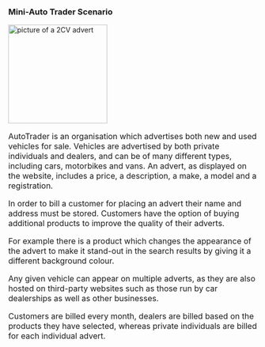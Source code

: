 ### Mini-Auto Trader Scenario

<img src="{{ site.github.url }}/images/2cv.png" style="height: 200px;" alt="picture of a 2CV advert">

<font size=3 align='left'>

<p>
AutoTrader is an organisation which advertises both new and used vehicles for sale.
Vehicles are advertised by both private individuals and dealers, and can be of many
different types, including cars, motorbikes and vans.
An advert, as displayed on the website, includes a price, a description, a make, a model and a registration.
</p>

<p>
In order to bill a customer for placing an advert their name and address must be stored.
Customers have the option of buying additional products to improve the quality of their adverts.
</p>

<p>
For example there is a product which changes the appearance of the advert to make it stand-out in the
search results by giving it a different background colour.
</p>

<p>
Any given vehicle can appear on multiple adverts, as they are also hosted on third-party websites
such as those run by car dealerships as well as other businesses.
</p>

<p>
Customers are billed every month, dealers are billed based on the products they have selected, whereas private individuals are billed for each individual advert.
</p>

</font>

